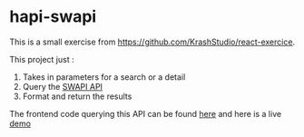 # hapi-swapi
This is a small exercise from https://github.com/KrashStudio/react-exercice.

This project just :
1. Takes in parameters for a search or a detail
2. Query the [SWAPI API](https://swapi.dev/)
3. Format and return the results

The frontend code querying this API can be found [here](https://github.com/niaRamaro/react-swapi-demo) and here is a live [demo](https://niaramaro.github.io/react-swapi-demo/)
